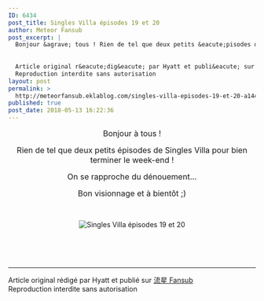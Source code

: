 ```yaml
---
ID: 6434
post_title: Singles Villa épisodes 19 et 20
author: Meteor Fansub
post_excerpt: |
  Bonjour &agrave; tous ! Rien de tel que deux petits &eacute;pisodes de Singles Villa pour bien terminer le week-end ! On se rapproche du d&eacute;nouement... Bon visionnage et &agrave; bient&ocirc;t ;) &nbsp;
  
  
  Article original r&eacute;dig&eacute; par Hyatt et publi&eacute; sur &#27969;&#26143; Fansub
  Reproduction interdite sans autorisation
layout: post
permalink: >
  http://meteorfansub.eklablog.com/singles-villa-episodes-19-et-20-a144693362
published: true
post_date: 2018-05-13 16:22:36
---
```

<p style="text-align: center;"><span style="font-size: 12pt;">Bonjour &agrave; tous !</span></p>
<p style="text-align: center;"><span style="font-size: 12pt;">Rien de tel que deux petits &eacute;pisodes de Singles Villa pour bien terminer le week-end ! </span></p>
<p style="text-align: center;"><span style="font-size: 12pt;">On se rapproche du d&eacute;nouement...</span></p>
<p style="text-align: center;"><span style="font-size: 12pt;">Bon visionnage et &agrave; bient&ocirc;t ;)</span></p>
<p style="text-align: center;">&nbsp;</p>
<p style="text-align: center;"><img src="https://united-subs.dearclouds.com/wp-content/uploads/2018/05/efcccd086974f705220955d47c0e1021.jpg" alt="Singles Villa &eacute;pisodes 19 et 20"/></p><br /><br /><br /><hr />Article original rédigé par Hyatt et publié sur <a href="http://meteorfansub.eklablog.com/">流星 Fansub</a> <br /> Reproduction interdite sans autorisation
